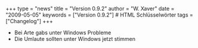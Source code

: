 +++
type = "news"
title = "Version 0.9.2"
author = "W. Xaver"
date = "2009-05-05"
keywords = ["Version 0.9.2"] # HTML Schlüsselwörter
tags = ["Changelog"]
+++

- Bei Arte gabs unter Windows Probleme
- Die Umlaute sollten unter Windows jetzt stimmen
<!--more-->
